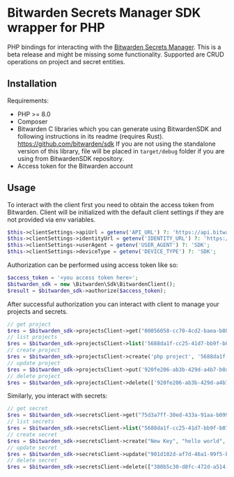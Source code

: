 # Bitwarden Secrets Manager SDK wrapper for PHP

PHP bindings for interacting with the [Bitwarden Secrets Manager]. This is a beta release and might be missing some functionality.
Supported are CRUD operations on project and secret entities.

## Installation

Requirements:
- PHP >= 8.0
- Composer
- Bitwarden C libraries which you can generate using BitwardenSDK and following instructions in its readme (requires Rust). https://github.com/bitwarden/sdk
If you are not using the standalone version of this library, file will be placed in `target/debug` folder if you are using from BitwardenSDK repository.
- Access token for the Bitwarden account


## Usage

To interact with the client first you need to obtain the access token from Bitwarden.
Client will be initialized with the default client settings if they are not provided
via env variables.

```php
$this->clientSettings->apiUrl = getenv('API_URL') ?: 'https://api.bitwarden.com';
$this->clientSettings->identityUrl = getenv('IDENTITY_URL') ?: 'https://identity.bitwarden.com';
$this->clientSettings->userAgent = getenv('USER_AGENT') ?: 'SDK';
$this->clientSettings->deviceType = getenv('DEVICE_TYPE') ?: 'SDK';
```

Authorization can be performed using access token like so:

```php
$access_token = '<you access token here>';
$bitwarden_sdk = new \Bitwarden\Sdk\BitwardenClient();
$result = $bitwarden_sdk->authorize($access_token);
```

After successful authorization you can interact with client to manage your projects and secrets.
```php
// get project
$res = $bitwarden_sdk->projectsClient->get("00056058-cc70-4cd2-baea-b0810134a729");
// list projects
$res = $bitwarden_sdk->projectsClient->list('5688da1f-cc25-41d7-bb9f-b0740144ef1d');
// create project
$res = $bitwarden_sdk->projectsClient->create('php project', '5688da1f-cc25-41d7-bb9f-b0740144ef1d');
// update project
$res = $bitwarden_sdk->projectsClient->put('920fe206-ab3b-429d-a4b7-b0ac00e17acf', 'php project awesome', '5688da1f-cc25-41d7-bb9f-b0740144ef1d');
// delete project
$res = $bitwarden_sdk->projectsClient->delete(['920fe206-ab3b-429d-a4b7-b0ac00e17acf']);
```

Similarly, you interact with secrets:
```php
// get secret
$res = $bitwarden_sdk->secretsClient->get("75d3a7ff-30ed-433a-91aa-b099016e4833");
// list secrets
$res = $bitwarden_sdk->secretsClient->list("5688da1f-cc25-41d7-bb9f-b0740144ef1d");
// create secret
$res = $bitwarden_sdk->secretsClient->create("New Key", "hello world", "5688da1f-cc25-41d7-bb9f-b0740144ef1d", ["b23818dd-827b-4a22-b97a-b07e010ae9d4"], "123");
// update secret
$res = $bitwarden_sdk->secretsClient->update("901d102d-af7d-46a1-99f5-b0a6017e2f07", "hello world 2", "hello", "5688da1f-cc25-41d7-bb9f-b0740144ef1d", ["b23818dd-827b-4a22-b97a-b07e010ae9d4"], "123");
// delete secret
$res = $bitwarden_sdk->secretsClient->delete(["380b5c30-d8fc-472d-a514-b0ac00f17071"]);
```


[Bitwarden Secrets Manager]: https://bitwarden.com/products/secrets-manager/
